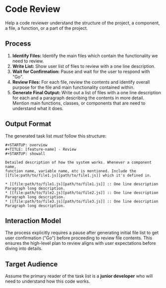 # Code Review

Help a code reviewer understand the structure of the project, a component, a
file, a function, or a part of the project.

## Process
1. **Identify Files:** Identify the main files which contain the functionality we
   need to review.
2. **Write List:** Show user list of files to review with a one line
   description.
3. **Wait for Confirmation:** Pause and wait for the user to respond with "Go".
4. **Review Files:** For each file, review the contents and identify overall
   purpose for the file and main functionality contained within.
5. **Generate Final Output:** Write out a list of files with a one line
   description for each and a paragraph describing the contents in more
   detail. Mention main functions, classes, or components that are need to
   understand what it does.

## Output Format
The generated task list _must_ follow this structure:

```org-mode
#+STARTUP: overview
#+TITLE: [feature-name] - Review
#+STARTUP: showall

Detailed description of how the system works. Whenever a component name,
function name, variable name, etc is mentioned. Include the
[[file:path/to/file1.js][path/to/file1.js]] which it's defined in.

* [[file:path/to/file1.js][path/to/file1.js]] :: One line description
Paragraph long description.
* [[file:path/to/file2.js][path/to/file2.js]] :: One line description
Paragraph long description.
* [[file:path/to/file3.js][path/to/file3.js]] :: One line description
Paragraph long description.
```

## Interaction Model
The process explicitly requires a pause after generating initial file list to
get user confirmation ("Go") before proceeding to review file contents. This
ensures the high-level plan to review aligns with user expectations before
diving into details.


## Target Audience
Assume the primary reader of the task list is a **junior developer** who will
need to understand how this code works.
